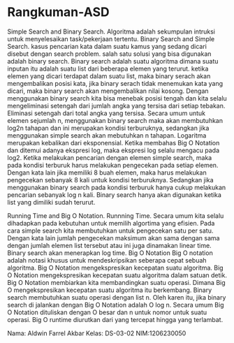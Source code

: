# Rangkuman-ASD
Simple Search and Binary Search.
Algoritma adalah sekumpulan intruksi untuk menyelesaikan task/pekerjaan tertentu.
Binary Search and Simple Search.
kasus pencarian kata dalam suatu kamus yang sedang dicari disebut dengan search problem. salah satu solusi yang bisa digunakan adalah binary search. Binary search adalah suatu algoritma dimana suatu inputan itu adalah suatu list dari beberapa elemen yang terurut. ketika elemen yang dicari terdapat dalam suatu list, maka binary serach akan mengembalikan posisi kata, jika binary serach tidak menemukan kata yang dicari, maka binary search akan mengembalikan nilai kosong. Dengan menggunakan binary search kita bisa menebak posisi tengah dan kita selalu mengeliminasi setengah dari jumlah angka yang tersisa dari setiap tebakan. Eliminasi setengah dari total angka yang tersisa. Secara umum untuk elemen sejumlah n, menggunakan binary search maka akan membutuhkan log2n tahapan dan ini merupakan kondisi terburuknya, sedangkan jika menggunakan simple search akan mebutuhkan n tahapan. Logaritma merupakan kebalikan dari eksponensial. Ketika membahas Big O Notation dan ditemui adanya ekspresi log, maka ekspresi log selalu mengacu pada log2. Ketika melakukan pencarian dengan elemen simple search, maka pada kondisi terburuk harus melakukan pengecekan pada setiap elemen. Dengan kata lain jika memiliki 8 buah elemen, maka harus melakukan pengecekan sebanyak 8 kali untuk kondisi terburuknya. Sedangkan jika menggunakan binary search pada kondisi terburuk hanya cukup melakukan pencarian sebanyak log n kali. Binary search hanya akan digunakan ketika list yang dimiliki sudah terurut. 

Running Time and Big O Notation.
Runnning Time.
Secara umum kita selalu dihadapkan pada kebutuhan untuk memilih algortima yang efisien. Pada cara simple search kita membutuhkan untuk pengecekan satu per satu. Dengan kata lain jumlah pengecekan maksimum akan sama dengan sama dengan jumlah elemen list tersebut atau ini juga dinamakan linear time. Binary search akan menerapkan log time.
Big O Notation
Big O notation adalah notasi khusus untuk mendeskripsikan seberapa cepat sebuah algoritma. Big O Notation mengekspresikan kecepatan suatu algoritma. Big O Notation mengekspresikan kecepatan suatu algoritma dalam satuan detik. Big O Notation membiarkan kita membandingkan suatu operasi. Dimana Big O mengekspresikan kecepatan suatu algoritma itu berkembang. Binary search membutuhkan suatu operasi dengan list n. Oleh karen itu, jika binary search di jalankan dengan Big O Notation adalah O log n. Secara umum Big O Notation dituliskan dengan O besar dan n untuk nomor untuk suatu operasi. Big O runtime diurutkan dari yang tercepat hingga yang terlambat.  






Nama: Aldwin Farrel Akbar
Kelas: DS-03-02
NIM:1206230050
